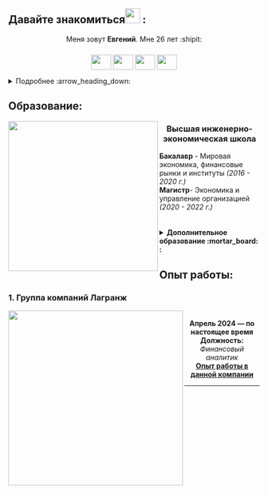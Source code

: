 
<h2>Давайте знакомиться<img src="https://media.giphy.com/media/WUlplcMpOCEmTGBtBW/giphy.gif" width="30px"> :</h2> 

<p style="text" align="center";"> Меня зовут <b>Евгений</b>. Мне 26 лет :shipit: </p>
<h3 align="center"></h3>
<p align="center">
<a href="https://t.me/slammyone" target="blank"><img align="center" src="https://cdn.jsdelivr.net/npm/simple-icons@3.0.1/icons/telegram.svg" alt="" height="30" width="40" /></a>
<a href="https://discord.com/users/slamonelove" target="blank"><img align="center" src="https://cdn.jsdelivr.net/npm/simple-icons@3.0.1/icons/discord.svg" alt="" height="30" width="40" /></a>
<a href="https://vk.com/e.pynzar" target="blank"><img align="center" src="https://cdn.jsdelivr.net/npm/simple-icons@3.0.1/icons/vk.svg" alt="" height="30" width="40" /></a>
<a href="http://www.instagram.com/e.pynzar" target="blank"><img align="center" src="https://cdn.jsdelivr.net/npm/simple-icons@3.0.1/icons/instagram.svg" alt="" height="30" width="40" /></a>
</p>
<details>
  <summary>Подробнее :arrow_heading_down: </summary>
<br>Расскажу немного о себе <img src="https://user-images.githubusercontent.com/74038190/216649417-9acc58df-9186-4132-ad43-819a57babb67.gif" width="60px">
<br><br><p align="justify"> Родился и вырос в маленьком северном городе - <b>Воркуте</b> :snowman: 
  
   Проживаю в Санкт-Петербурге на протяжении 8 лет, 6 из которых обучался в <b>Политехническом университете Петра Великого</b> на экономическом факультете. 
   
   Себя могу охарактеризовать как **доброго**, **открытого**, **неконфликтного** и **очень общительного человека**. Мне никогда не составляло труда начать разговор с кем-то незнакомым и не доводилось сталкиваться со сложностями при входе в новый коллектив. Всегда ~~_был слегка ленивым_~~ _**искал пути оптимизации**_ что в учебных, что и в рабочих процессах. Я не стесняюсь высказывать своё мнение и делиться своими идеями. В собеседнике ценю открытость и простоту. Все эти качества путём взаимодействия и с преподавателями, и с множеством однокурсников сильно облегчили обучение за счёт сокращения трудовых и временных издержек. Из-за своей привычки всё делать заранее, никогда не возникало проблем с дедлайнами. Оставшееся время уходило на помощь остальным, что помогло покрыть стоимость обучения.
  
  В 2020 году закончил <b>бакалавриат</b>, в 2022 - <b>магистратуру</b>. Опыт работы отсутствует в связи с очной формой обучения и с многолетней проблемой получения военного билета. После вручения диплома и выпуска мной были неоднократно предприняты попытки устроиться по специальности, где честно на собеседованиях говорил о том, что периодически был вынужден ездить в свой родной город для прохождения различных обследований. Объективно понимал, что в глазах работадателя моя кандидатура в тот момент была крайне ненадёжна, а идти туда, куда душа не легла, мне вовсе не хотелось. 
  
  В связи с этим, вся моя дальнейшая деятельность вплоть до выдачи военного билета была сосредоточена на всесторонней поддержке студентов на их пути к достижению академических успехов. Некоторого рода **_фриланс_**. Этот процесс включал в себя комплексную работу, начиная с простого форматирования готового текста и заканчивая написанием дипломных работ. Оказывал помощь в разработке структуры, формулировании цели и задачи исследования, подбирал релевантные источники для соблюдения всех требований к оформлению и содержанию работ, установленных университетом. Кроме того, я стремился не просто предоставить готовый материал, но и **поделиться своими знаниями**, **опытом** и личными **лайфхаками** студенческой жизни.
  
  С течением времени мне всё больше начинала импонировать сфера **IT**. Пообщавшись со своими товарищами - однокурсниками, которые добились успехов в этой области, у меня появилось сильное желание попробовать себя в чём-то новом. И вот процесс пошёл:
  ```Python
print("Hello, World!")
```
<div id="header" align="center">
  <img src="https://media.giphy.com/media/Qo2dupDib32rkTY4hX/giphy.gif" width="300"/>
</div>

Медленно но верно делал свои первые шаги в обучении, подкрепляя это решением базовых практических упражнений и тренируясь на различных онлайн - тренажёрах. Любимым из них стал <b>Codewars</b>:
<p align="center"><img src="https://www.codewars.com/users/e.pynzar/badges/large"></p> 

После **долгожданного момента** получения военного билета мной было успешно пройдено несколько <a href="https://github.com/Pynzar/Diplomas-and-certificates/tree/main" target="_blank">курсов</a>. 

К этому времени моя ситуация складывалась следующим образом:

- Мне **25** лет
- Прошло **2 года** после окончания университета
- Отсутствие **официально подтвержденного** рабочего опыта
- **Успешно пройдено** несколько курсов по программированию
- Получены **базовые знания** Python и SQL
- _**Имеется сильное желание развиваться и самосовершенствоваться**_

Достаточно скромный набор компетенций. Но для меня было самым главным - **начать** :arrow_upper_right:

Мной было принято решение отложить прохождение курсов с целью получения **реального практического опыта** работы в компании, чтобы в дальнейшем _**совмещать**_ приятное с полезным.

</details>

<h2>Образование:</h2>

<img src="https://www.spb-school.gazprom.ru/upload/iblock/fa8/iex85ittjrowie49y4mrvlokok38wacf/Политех.jpg" align="left" width="300"/>

<div id="header" align="center"> <h3>Высшая инженерно-экономическая школа</h3> </div>
  <b>Бакалавр</b> - Мировая экономика, финансовые рынки и институты <i>(2016 - 2020 г.)</i>
  <br><b>Магистр</b>- Экономика и управление организацией <I>(2020 - 2022 г.)</I>
<br><br><br>

<details>
   <summary><b>Дополнительное образование :mortar_board: :</b> </summary>
  Все пройденные курсы и сертификаты к ним отображены <a href="https://github.com/Pynzar/Diplomas-and-certificates/tree/main" target="blank"><b>тут</b></a>
  <br>По мере прохождения новых курсов вышеуказанный раздел будет обновляться. 
  <br><br>Ниже хочу поделиться своими ресурсами для обучения:<br><br>
  
  <details>
   <summary><b>Посмотреть курсы :mag_right: :</b> </summary>

_ _ _
 
<a href="https://stepik.org" target="blank"><img align="right" src="https://theme.zdassets.com/theme_assets/2197147/05bc1afb66ec7da4c7369771042c31bd195bece6.png" width="400"/></a>
<b>Stepik</b> - <a href="https://stepik.org/users/651464041/" target="blank"><i>ссылка на профиль</i></a>

**Stepik** обладает большим выбором курсов по разным направлениям, удобными интерактивными заданиями с моментальной проверкой результатов Кроме того, на платформе можно общаться с другими учащимися и преподавателями, получая поддержку и обратную связь.
  
_ _ _
  
<a href="https://sql-academy.org/ru/guide" target="blank"><img align="left" src="https://sql-academy.org/static/logo.svg" width="350"/></a>
**SQL-Academy** привлекает практическими заданиями, доступным объяснением материала, системой обратной связи, элементами геймификации и поддержкой сообщества.

_ _ _
</details>
</details>

<h2>Опыт работы:</h2>

<h3>1. Группа компаний Лагранж</h3>
<a href="https://lagrangegroup.ru/" target="blank"><img align="left" src="https://lagrangegroup.pt/wp-content/uploads/2022/12/logo.png" width="350"/></a>
<p style="text" align="center";"> <br><b>Апрель 2024 — по настоящее время</b>
<br><b>Должность:</b>  <i>Финансовый аналитик</i> <br><a href="https://github.com/Pynzar/LagrangeGroup" target="blank"><b>Опыт работы в данной компании</b></a></p>




___






